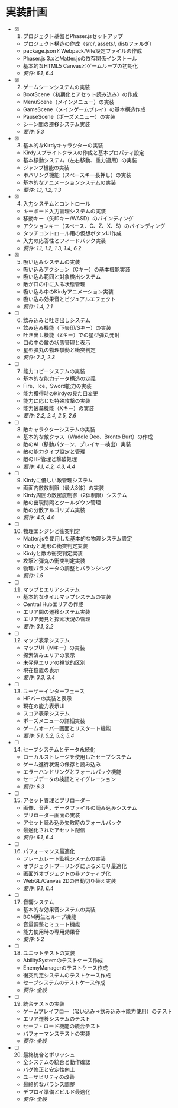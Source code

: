 # 実装計画

- [x] 1. プロジェクト基盤とPhaser.jsセットアップ
  - プロジェクト構造の作成（src/, assets/, dist/フォルダ）
  - package.jsonとWebpack/Vite設定ファイルの作成
  - Phaser.js 3.xとMatter.jsの依存関係インストール
  - 基本的なHTML5 Canvasとゲームループの初期化
  - _要件: 6.1, 6.4_

- [x] 2. ゲームシーンシステムの実装
  - BootScene（初期化とアセット読み込み）の作成
  - MenuScene（メインメニュー）の実装
  - GameScene（メインゲームプレイ）の基本構造作成
  - PauseScene（ポーズメニュー）の実装
  - シーン間の遷移システム実装
  - _要件: 5.3_

- [x] 3. 基本的なKirdyキャラクターの実装
  - Kirdyスプライトクラスの作成と基本プロパティ設定
  - 基本移動システム（左右移動、重力適用）の実装
  - ジャンプ機能の実装
  - ホバリング機能（スペースキー長押し）の実装
  - 基本的なアニメーションシステムの実装
  - _要件: 1.1, 1.2, 1.3_

- [x] 4. 入力システムとコントロール
  - キーボード入力管理システムの実装
  - 移動キー（矢印キー/WASD）のバインディング
  - アクションキー（スペース、C、Z、X、S）のバインディング
  - タッチコントロール用の仮想ボタンUI作成
  - 入力の応答性とフィードバック実装
  - _要件: 1.1, 1.2, 1.3, 1.4, 6.2_

- [x] 5. 吸い込みシステムの実装
  - 吸い込みアクション（Cキー）の基本機能実装
  - 吸い込み範囲と対象検出システム
  - 敵が口の中に入る状態管理
  - 吸い込み中のKirdyアニメーション実装
  - 吸い込み効果音とビジュアルエフェクト
  - _要件: 1.4, 2.1_

- [ ] 6. 飲み込みと吐き出しシステム
  - 飲み込み機能（下矢印/Sキー）の実装
  - 吐き出し機能（Zキー）での星型弾丸発射
  - 口の中の敵の状態管理と表示
  - 星型弾丸の物理挙動と衝突判定
  - _要件: 2.2, 2.3_

- [ ] 7. 能力コピーシステムの実装
  - 基本的な能力データ構造の定義
  - Fire、Ice、Sword能力の実装
  - 能力獲得時のKirdyの見た目変更
  - 能力に応じた特殊攻撃の実装
  - 能力破棄機能（Xキー）の実装
  - _要件: 2.2, 2.4, 2.5, 2.6_

- [ ] 8. 敵キャラクターシステムの実装
  - 基本的な敵クラス（Waddle Dee、Bronto Burt）の作成
  - 敵のAI（移動パターン、プレイヤー検出）実装
  - 敵の能力タイプ設定と管理
  - 敵のHP管理と撃破処理
  - _要件: 4.1, 4.2, 4.3, 4.4_

- [ ] 9. Kirdyに優しい敵管理システム
  - 画面内敵数制限（最大3体）の実装
  - Kirdy周囲の敵密度制御（2体制限）システム
  - 敵の出現間隔とクールダウン管理
  - 敵の分散アルゴリズム実装
  - _要件: 4.5, 4.6_

- [ ] 10. 物理エンジンと衝突判定
  - Matter.jsを使用した基本的な物理システム設定
  - Kirdyと地形の衝突判定実装
  - Kirdyと敵の衝突判定実装
  - 攻撃と弾丸の衝突判定実装
  - 物理パラメータの調整とバランシング
  - _要件: 1.5_

- [ ] 11. マップとエリアシステム
  - 基本的なタイルマップシステムの実装
  - Central Hubエリアの作成
  - エリア間の遷移システム実装
  - エリア発見と探索状況の管理
  - _要件: 3.1, 3.2_

- [ ] 12. マップ表示システム
  - マップUI（Mキー）の実装
  - 探索済みエリアの表示
  - 未発見エリアの視覚的区別
  - 現在位置の表示
  - _要件: 3.3, 3.4_

- [ ] 13. ユーザーインターフェース
  - HPバーの実装と表示
  - 現在の能力表示UI
  - スコア表示システム
  - ポーズメニューの詳細実装
  - ゲームオーバー画面とリスタート機能
  - _要件: 5.1, 5.2, 5.3, 5.4_

- [ ] 14. セーブシステムとデータ永続化
  - ローカルストレージを使用したセーブシステム
  - ゲーム進行状況の保存と読み込み
  - エラーハンドリングとフォールバック機能
  - セーブデータの検証とマイグレーション
  - _要件: 6.3_

- [ ] 15. アセット管理とプリローダー
  - 画像、音声、データファイルの読み込みシステム
  - プリローダー画面の実装
  - アセット読み込み失敗時のフォールバック
  - 最適化されたアセット配信
  - _要件: 6.1, 6.4_

- [ ] 16. パフォーマンス最適化
  - フレームレート監視システムの実装
  - オブジェクトプーリングによるメモリ最適化
  - 画面外オブジェクトの非アクティブ化
  - WebGL/Canvas 2Dの自動切り替え実装
  - _要件: 6.1, 6.4_

- [ ] 17. 音響システム
  - 基本的な効果音システムの実装
  - BGM再生とループ機能
  - 音量調整とミュート機能
  - 能力使用時の専用効果音
  - _要件: 5.2_

- [ ] 18. ユニットテストの実装
  - AbilitySystemのテストケース作成
  - EnemyManagerのテストケース作成
  - 衝突判定システムのテストケース作成
  - セーブシステムのテストケース作成
  - _要件: 全般_

- [ ] 19. 統合テストの実装
  - ゲームプレイフロー（吸い込み→飲み込み→能力使用）のテスト
  - エリア遷移システムのテスト
  - セーブ・ロード機能の統合テスト
  - パフォーマンステストの実装
  - _要件: 全般_

- [ ] 20. 最終統合とポリッシュ
  - 全システムの統合と動作確認
  - バグ修正と安定性向上
  - ユーザビリティの改善
  - 最終的なバランス調整
  - デプロイ準備とビルド最適化
  - _要件: 全般_
